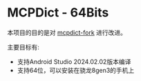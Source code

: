 # MCPDict - 64Bits

本项目的目的是对 [mcpdict-fork](https://github.com/thenlai/mcpdict-fork) 进行改进。

主要目标有:

  - 支持Android Studio 2024.02.02版本编译
  - 支持64位，可以安装在骁龙8gen3的手机上